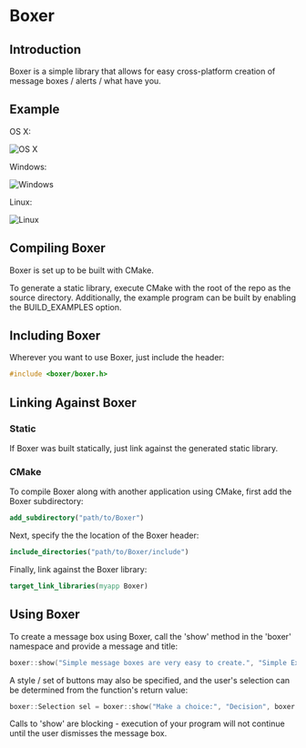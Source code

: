 # Boxer

## Introduction

Boxer is a simple library that allows for easy cross-platform creation of message boxes / alerts / what have you.

## Example

OS X:

![OS X](http://i.imgur.com/ZUFGdSn.png)

Windows:

![Windows](http://i.imgur.com/brVJJw9.png)

Linux:

![Linux](http://i.imgur.com/BmzzdsW.png)

## Compiling Boxer

Boxer is set up to be built with CMake.

To generate a static library, execute CMake with the root of the repo as the source directory. Additionally, the example program can be built by enabling the BUILD_EXAMPLES option.

## Including Boxer

Wherever you want to use Boxer, just include the header:

```c++
#include <boxer/boxer.h>
```

## Linking Against Boxer

### Static

If Boxer was built statically, just link against the generated static library.

### CMake

To compile Boxer along with another application using CMake, first add the Boxer subdirectory:

```cmake
add_subdirectory("path/to/Boxer")
```

Next, specify the the location of the Boxer header:

```cmake
include_directories("path/to/Boxer/include")
```

Finally, link against the Boxer library:

```cmake
target_link_libraries(myapp Boxer)
```

## Using Boxer

To create a message box using Boxer, call the 'show' method in the 'boxer' namespace and provide a message and title:

```c++
boxer::show("Simple message boxes are very easy to create.", "Simple Example");
```

A style / set of buttons may also be specified, and the user's selection can be determined from the function's return value:

```c++
boxer::Selection sel = boxer::show("Make a choice:", "Decision", boxer::Style::Warning, boxer::Buttons::YesNo);
```

Calls to 'show' are blocking - execution of your program will not continue until the user dismisses the message box.
